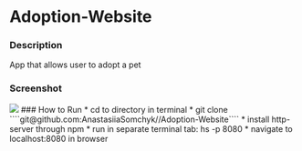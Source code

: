 # Adoption-Website
### Description
App that allows user to adopt a pet

### Screenshot
<img src="https://media.giphy.com/media/kh7anlwtJSYxuKLxw0/giphy.gif">
### How to Run
* cd to directory in terminal
* git clone ````git@github.com:AnastasiiaSomchyk//Adoption-Website````
* install http-server through npm
* run in separate terminal tab: hs -p 8080
* navigate to localhost:8080 in browser

